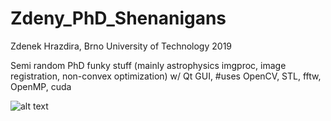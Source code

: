 # Zdeny_PhD_Shenanigans
Zdenek Hrazdira, Brno University of Technology 2019

Semi random PhD funky stuff (mainly astrophysics imgproc, image registration, non-convex optimization) w/ Qt GUI, #uses OpenCV, STL, fftw, OpenMP, cuda

![alt text](https://raw.githubusercontent.com/zdenyhraz/Zdeny_PhD_Shenanigans/master/ui.PNG "Shenanigans GUI")

